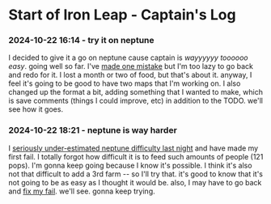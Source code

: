 # Start of Iron Leap - Captain's Log

### 2024-10-22 16:14 - try it on neptune

I decided to give it a go on neptune cause captain is *wayyyyyy toooooo easy*. going well so far. I've [made one mistake](<Start of Iron Leap - Save Comments.md#mining-and-dumping>) but I'm too lazy to go back and redo for it. I lost a month or two of food, but that's about it. anyway, I feel it's going to be good to have two maps that I'm working on. I also changed up the format a bit, adding something that I wanted to make, which is save comments (things I could improve, etc) in addition to the TODO. we'll see how it goes.

### 2024-10-22 18:21 - neptune is way harder

I [seriously under-estimated neptune difficulty last night](<Pirate Bay - Log.md#2024-10-22-0021---try-this-one>) and have made my first fail. I totally forgot how difficult it is to feed such amounts of people (121 pops). I'm gonna keep going because I know it's possible. I think it's also not that difficult to add a 3rd farm -- so I'll try that. it's good to know that it's not going to be as easy as I thought it would be. also, I may have to go back and [fix my fail](<Start of Iron Leap - Save Comments.md#mining-and-dumping>). we'll see. gonna keep trying.
